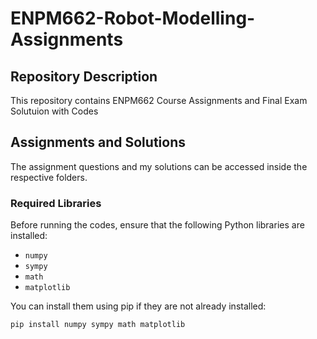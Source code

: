 # ENPM662-Robot-Modelling-Assignments

## Repository Description
This repository contains ENPM662 Course Assignments and Final Exam Solutuion with Codes

## Assignments and Solutions

The assignment questions and my solutions can be accessed inside the respective folders.

### Required Libraries
Before running the codes, ensure that the following Python libraries are installed:

- `numpy`
- `sympy`
- `math`
- `matplotlib`

You can install them using pip if they are not already installed:

```bash
pip install numpy sympy math matplotlib
```
